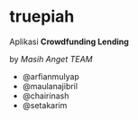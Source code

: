 # truepiah

Aplikasi **Crowdfunding Lending**

by  *Masih Anget TEAM*
- @arfianmulyap
- @maulanajibril
- @chairinash
- @setakarim

